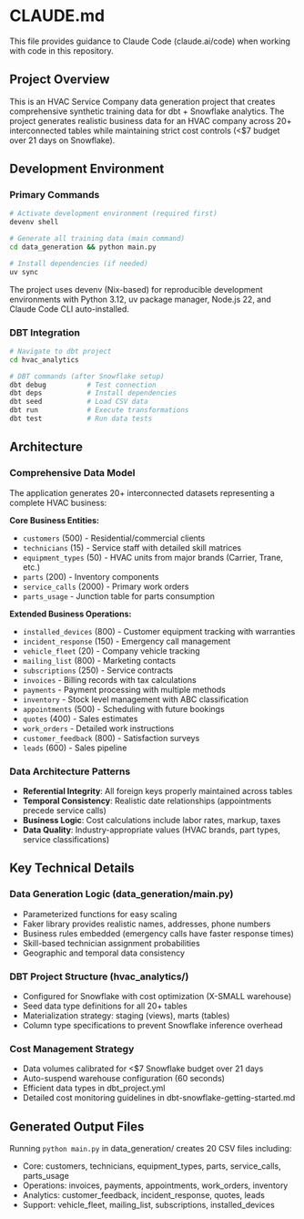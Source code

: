 # CLAUDE.md

This file provides guidance to Claude Code (claude.ai/code) when working with code in this repository.

## Project Overview

This is an HVAC Service Company data generation project that creates comprehensive synthetic training data for dbt + Snowflake analytics. The project generates realistic business data for an HVAC company across 20+ interconnected tables while maintaining strict cost controls (<$7 budget over 21 days on Snowflake).

## Development Environment

### Primary Commands
```bash
# Activate development environment (required first)
devenv shell

# Generate all training data (main command)
cd data_generation && python main.py

# Install dependencies (if needed)
uv sync
```

The project uses devenv (Nix-based) for reproducible development environments with Python 3.12, uv package manager, Node.js 22, and Claude Code CLI auto-installed.

### DBT Integration
```bash
# Navigate to dbt project
cd hvac_analytics

# DBT commands (after Snowflake setup)
dbt debug          # Test connection
dbt deps           # Install dependencies  
dbt seed           # Load CSV data
dbt run            # Execute transformations
dbt test           # Run data tests
```

## Architecture

### Comprehensive Data Model
The application generates 20+ interconnected datasets representing a complete HVAC business:

**Core Business Entities:**
- `customers` (500) - Residential/commercial clients
- `technicians` (15) - Service staff with detailed skill matrices
- `equipment_types` (50) - HVAC units from major brands (Carrier, Trane, etc.)
- `parts` (200) - Inventory components
- `service_calls` (2000) - Primary work orders
- `parts_usage` - Junction table for parts consumption

**Extended Business Operations:**
- `installed_devices` (800) - Customer equipment tracking with warranties
- `incident_response` (150) - Emergency call management
- `vehicle_fleet` (20) - Company vehicle tracking
- `mailing_list` (800) - Marketing contacts
- `subscriptions` (250) - Service contracts
- `invoices` - Billing records with tax calculations
- `payments` - Payment processing with multiple methods
- `inventory` - Stock level management with ABC classification
- `appointments` (500) - Scheduling with future bookings
- `quotes` (400) - Sales estimates
- `work_orders` - Detailed work instructions
- `customer_feedback` (800) - Satisfaction surveys
- `leads` (600) - Sales pipeline

### Data Architecture Patterns
- **Referential Integrity**: All foreign keys properly maintained across tables
- **Temporal Consistency**: Realistic date relationships (appointments precede service calls)
- **Business Logic**: Cost calculations include labor rates, markup, taxes
- **Data Quality**: Industry-appropriate values (HVAC brands, part types, service classifications)

## Key Technical Details

### Data Generation Logic (data_generation/main.py)
- Parameterized functions for easy scaling
- Faker library provides realistic names, addresses, phone numbers
- Business rules embedded (emergency calls have faster response times)
- Skill-based technician assignment probabilities
- Geographic and temporal data consistency

### DBT Project Structure (hvac_analytics/)
- Configured for Snowflake with cost optimization (X-SMALL warehouse)
- Seed data type definitions for all 20+ tables
- Materialization strategy: staging (views), marts (tables)
- Column type specifications to prevent Snowflake inference overhead

### Cost Management Strategy
- Data volumes calibrated for <$7 Snowflake budget over 21 days
- Auto-suspend warehouse configuration (60 seconds)
- Efficient data types in dbt_project.yml
- Detailed cost monitoring guidelines in dbt-snowflake-getting-started.md

## Generated Output Files

Running `python main.py` in data_generation/ creates 20 CSV files including:
- Core: customers, technicians, equipment_types, parts, service_calls, parts_usage
- Operations: invoices, payments, appointments, work_orders, inventory
- Analytics: customer_feedback, incident_response, quotes, leads
- Support: vehicle_fleet, mailing_list, subscriptions, installed_devices